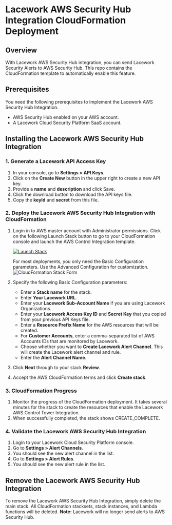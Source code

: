# Lacework AWS Security Hub Integration CloudFormation Deployment

## Overview
With Lacework AWS Security Hub integration, you can send Lacework Security Alerts to AWS Security Hub. This repo contains the CloudFormation template to automatically enable this feature.

## Prerequisites
You need the following prerequisites to implement the Lacework AWS Security Hub Integration.

- AWS Security Hub enabled on your AWS account.
- A Lacework Cloud Security Platform SaaS account.

## Installing the Lacework AWS Security Hub Integration

### 1. Generate a Lacework API Access Key

1. In your console, go to **Settings > API Keys**.
2. Click on the **Create New** button in the upper right to create a new API key.
3. Provide a **name** and **description** and click Save.
4. Click the download button to download the API keys file.
5. Copy the **keyId** and **secret** from this file.

### 2. Deploy the Lacework AWS Security Hub Integration with CloudFormation
1. Login in to AWS master account with Administrator permissions.
Click on the following Launch Stack button to go to your CloudFormation console and launch the AWS Control Integration template.
   
   [![Launch Stack](https://user-images.githubusercontent.com/6440106/150169828-1692c426-ce7a-4ee9-ae6e-0a0b2d9a99e8.png)](https://console.aws.amazon.com/cloudformation/home?#/stacks/create/review?templateURL=https://lacework-alliances.s3.us-west-2.amazonaws.com/lacework-aws-security-hub/templates/aws-security-hub-integration.yml)

   For most deployments, you only need the Basic Configuration parameters. Use the Advanced Configuration for customization.
   ![CloudFormation Stack Form](https://user-images.githubusercontent.com/6440106/149715371-62f7f918-ac94-4c6e-8c9d-a8049eda6f9b.png)
3. Specify the following Basic Configuration parameters:
    * Enter a **Stack name** for the stack.
    * Enter **Your Lacework URL**.
    * Enter your **Lacework Sub-Account Name** if you are using Lacework Organizations.
    * Enter your **Lacework Access Key ID** and **Secret Key** that you copied from your previous API Keys file.
    * Enter a **Resource Prefix Name** for the AWS resources that will be created.
    * For **Customer Accounts**, enter a comma-separated list of AWS Accounts IDs that are monitored by Lacework.
    * Choose whether you want to **Create Lacework Alert Channel**. This will create the Lacework alert channel and rule.
    * Enter the **Alert Channel Name**.
4. Click **Next** through to your stack **Review**.
5. Accept the AWS CloudFormation terms and click **Create stack**.

### 3. CloudFormation Progress

1. Monitor the progress of the CloudFormation deployment. It takes several minutes for the stack to create the resources that enable the Lacework AWS Control Tower Integration.
2. When successfully completed, the stack shows CREATE_COMPLETE.

### 4. Validate the Lacework AWS Security Hub Integration

1. Login to your Lacework Cloud Security Platform console.
2. Go to **Settings > Alert Channels**.
3. You should see the new alert channel in the list.
4. Go to **Settings > Alert Rules**.
5. You should see the new alert rule in the list.

## Remove the Lacework AWS Security Hub Integration

To remove the Lacework AWS Security Hub Integration, simply delete the main stack. All CloudFormation stacksets, stack instances, and Lambda functions will be deleted. **Note:** Lacework will no longer send alerts to AWS Security Hub.